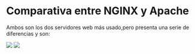 # Comparativa entre NGINX y Apache

Ambos son los dos servidores web más usado,pero presenta una serie de diferencias y son:

![](https://github.com/jesusromero92/NGINX/blob/main/Fotos/Indice/2.1.png) ![](https://github.com/jesusromero92/NGINX/blob/main/Fotos/Indice/2.2.png)

